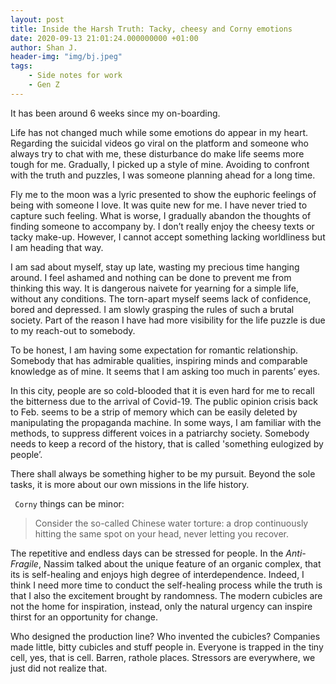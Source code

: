 ```yaml
---
layout: post
title: Inside the Harsh Truth: Tacky, cheesy and Corny emotions
date: 2020-09-13 21:01:24.000000000 +01:00
author: Shan J.
header-img: "img/bj.jpeg"
tags:
    - Side notes for work
    - Gen Z
---
```


It has been around 6 weeks since my on-boarding.

Life has not changed much while some emotions do appear in my heart. Regarding the suicidal videos go viral on the platform and someone who always try to chat with me, these disturbance do make life seems more tough for me. Gradually, I picked up a style of mine. Avoiding to confront with the truth and puzzles, I was someone planning ahead for a long time.

Fly me to the moon was a lyric presented to show the euphoric feelings of being with someone I love. It was quite new for me. I have never tried to capture such feeling. What is worse, I gradually abandon the thoughts of finding someone to accompany by. I don’t really enjoy the cheesy texts or tacky make-up. However, I cannot accept something lacking worldliness but I am heading that way.

I am sad about myself, stay up late, wasting my precious time hanging around. I feel ashamed and nothing can be done to prevent me from thinking this way. It is dangerous naivete for yearning for a simple life, without any conditions. The torn-apart myself seems lack of confidence, bored and depressed. I am slowly grasping the rules of such a brutal society. Part of the reason I have had more visibility for the life puzzle is due to my reach-out to somebody.

To be honest, I am having some expectation for romantic relationship. Somebody that has admirable qualities, inspiring minds and comparable knowledge as of mine. It seems that I am asking too much in parents’ eyes.

In this city, people are so cold-blooded that it is even hard for me to recall the bitterness due to the arrival of Covid-19. The public opinion crisis back to Feb. seems to be a strip of memory which can be easily deleted by manipulating the propaganda machine. In some ways, I am familiar with the methods, to suppress different voices in a patriarchy society. Somebody needs to keep a record of the history, that is called 'something eulogized by people’.

There shall always be something higher to be my pursuit. Beyond the sole tasks, it is more about our own missions in the life history.

` Corny` things can be minor:

> Consider the so-called Chinese water torture: a drop continuously hitting the same spot on your head, never letting you recover.

The repetitive and endless days can be stressed for people. In the *Anti-Fragile*, Nassim talked about the unique feature of an organic complex, that its is self-healing and enjoys high degree of interdependence. Indeed, I think I need more time to conduct the self-healing process while the truth is that I also the excitement brought by randomness. The modern cubicles are not the home for inspiration, instead, only the natural urgency can inspire thirst for an opportunity for change.

Who designed the production line? Who invented the cubicles? Companies made little, bitty cubicles and stuff people in. Everyone is trapped in the tiny cell, yes, that is cell. Barren, rathole places. Stressors are everywhere, we just did not realize that.
